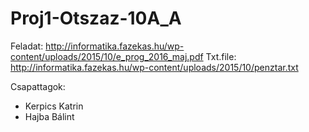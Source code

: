 # Proj1-Otszaz-10A_A

Feladat: http://informatika.fazekas.hu/wp-content/uploads/2015/10/e_prog_2016_maj.pdf
Txt.file: http://informatika.fazekas.hu/wp-content/uploads/2015/10/penztar.txt

Csapattagok: 
- Kerpics Katrin
- Hajba Bálint